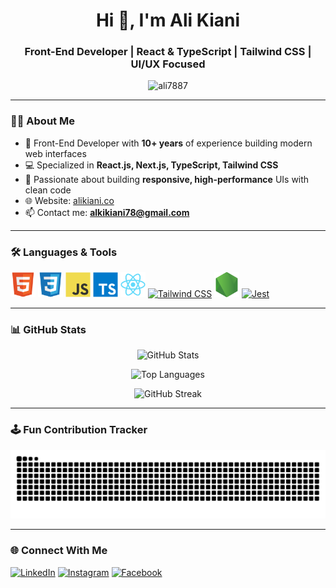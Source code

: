 <h1 align="center">Hi 👋, I'm Ali Kiani</h1>
<h3 align="center">Front-End Developer | React & TypeScript | Tailwind CSS | UI/UX Focused</h3>

<p align="center">
  <img src="https://komarev.com/ghpvc/?username=ali7887&label=Profile%20views&color=0e75b6&style=flat" alt="ali7887" />
</p>

---

### 👨‍💻 About Me

- 🎯 Front-End Developer with **10+ years** of experience building modern web interfaces  
- 💻 Specialized in **React.js, Next.js, TypeScript, Tailwind CSS**  
- 🚀 Passionate about building **responsive, high-performance** UIs with clean code  
- 🌐 Website: [alikiani.co](https://alikiani.co)  
- 📫 Contact me: **alkikiani78@gmail.com**  

---

### 🛠️ Languages & Tools

<p align="left">
  <a href="https://www.w3schools.com/html/" target="_blank"><img src="https://raw.githubusercontent.com/devicons/devicon/master/icons/html5/html5-original.svg" alt="HTML5" width="40" height="40"/></a>
  <a href="https://www.w3schools.com/css/" target="_blank"><img src="https://raw.githubusercontent.com/devicons/devicon/master/icons/css3/css3-original.svg" alt="CSS3" width="40" height="40"/></a>
  <a href="https://developer.mozilla.org/en-US/docs/Web/JavaScript" target="_blank"><img src="https://raw.githubusercontent.com/devicons/devicon/master/icons/javascript/javascript-original.svg" alt="JavaScript" width="40" height="40"/></a>
  <a href="https://www.typescriptlang.org/" target="_blank"><img src="https://raw.githubusercontent.com/devicons/devicon/master/icons/typescript/typescript-original.svg" alt="TypeScript" width="40" height="40"/></a>
  <a href="https://reactjs.org/" target="_blank"><img src="https://raw.githubusercontent.com/devicons/devicon/master/icons/react/react-original.svg" alt="React" width="40" height="40"/></a>
  <a href="https://tailwindcss.com/" target="_blank"><img src="https://www.vectorlogo.zone/logos/tailwindcss/tailwindcss-icon.svg" alt="Tailwind CSS" width="40" height="40"/></a>
  <a href="https://nodejs.org" target="_blank"><img src="https://raw.githubusercontent.com/devicons/devicon/master/icons/nodejs/nodejs-original.svg" alt="Node.js" width="40" height="40"/></a>
  <a href="https://jestjs.io" target="_blank"><img src="https://www.vectorlogo.zone/logos/jestjsio/jestjsio-icon.svg" alt="Jest" width="40" height="40"/></a>
</p>

---

### 📊 GitHub Stats

<p align="center">
  <img src="https://github-readme-stats.vercel.app/api?username=ali7887&show_icons=true&theme=default" alt="GitHub Stats" />
</p>

<p align="center">
  <img src="https://github-readme-stats.vercel.app/api/top-langs?username=ali7887&show_icons=true&locale=en&layout=compact" alt="Top Languages" />
</p>

<p align="center">
  <img src="https://github-readme-streak-stats.herokuapp.com/?user=ali7887" alt="GitHub Streak" />
</p>

---

### 🕹️ Fun Contribution Tracker

<p align="center">
<picture>
  <source media="(prefers-color-scheme: dark)" srcset="output/github-snake-dark.svg" />
  <source media="(prefers-color-scheme: light)" srcset="output/github-snake.svg" />
  <img alt="github-snake" src="output/github-snake.svg" />
</picture>


</p>


---

### 🌐 Connect With Me

<p align="left">
  <a href="https://linkedin.com/in/alikiani78" target="blank"><img src="https://cdn.jsdelivr.net/gh/devicons/devicon/icons/linkedin/linkedin-original.svg" alt="LinkedIn" width="30" height="30" /></a>
  <a href="https://instagram.com/alikiani7887" target="blank"><img src="https://github.com/devicons/devicon/tree/v2.16.0/icons/instagram/instagram-original.svg" alt="Instagram" width="30" height="30" /></a>
  <a href="https://fb.com/ali.kiani.73" target="blank"><img src="https://cdn.jsdelivr.net/gh/devicons/devicon/icons/facebook/facebook-original.svg" alt="Facebook" width="30" height="30" /></a>
</p>
